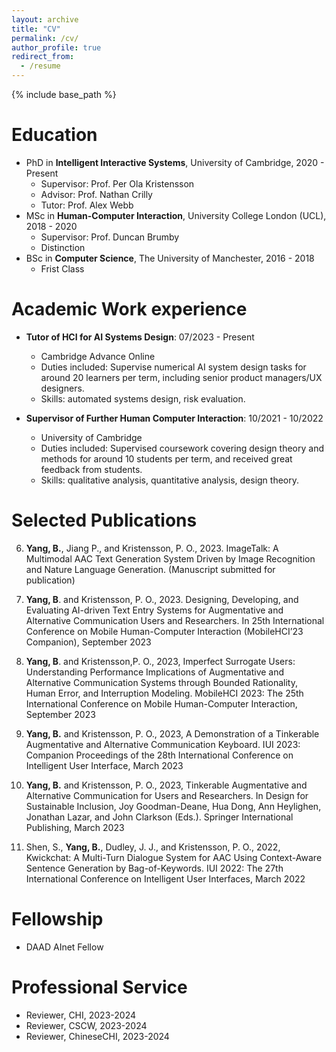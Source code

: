 ```yaml
---
layout: archive
title: "CV"
permalink: /cv/
author_profile: true
redirect_from:
  - /resume
---
```


{% include base_path %}

Education
======
* PhD in **Intelligent Interactive Systems**, University of Cambridge, 2020 - Present
  * Supervisor: Prof. Per Ola Kristensson
  * Advisor: Prof. Nathan Crilly
  * Tutor: Prof. Alex Webb
* MSc in **Human-Computer Interaction**, University College London (UCL), 2018 - 2020
  * Supervisor: Prof. Duncan Brumby
  * Distinction
* BSc in **Computer Science**, The University of Manchester, 2016 - 2018
  * Frist Class


Academic Work experience
======
* **Tutor of HCI for AI Systems Design**: 07/2023 - Present
  * Cambridge Advance Online
  * Duties included: Supervise numerical AI system design tasks for around 20 learners per term, including senior product managers/UX designers.
  * Skills: automated systems design, risk evaluation.

* **Supervisor of Further Human Computer Interaction**: 10/2021 - 10/2022
  * University of Cambridge
  * Duties included: Supervised coursework covering design theory and methods for around 10 students per term, and received great feedback from students.
  * Skills: qualitative analysis, quantitative analysis, design theory.
  

Selected Publications
======
 
6. **Yang, B.**, Jiang P., and Kristensson, P. O., 2023. ImageTalk: A Multimodal AAC Text Generation System Driven by Image Recognition and Nature Language Generation. (Manuscript submitted for publication)

5. **Yang, B**. and Kristensson, P. O., 2023. Designing, Developing, and Evaluating AI-driven Text Entry Systems for Augmentative and Alternative Communication Users and Researchers. In 25th International Conference on Mobile Human-Computer Interaction (MobileHCI’23 Companion), September 2023

4. **Yang, B**. and Kristensson,P. O., 2023, Imperfect Surrogate Users: Understanding Performance Implications of Augmentative and Alternative Communication Systems through Bounded Rationality, Human Error, and Interruption Modeling. MobileHCI 2023: The 25th International Conference on Mobile Human-Computer Interaction, September 2023

3. **Yang, B.** and Kristensson, P. O., 2023, A Demonstration of a Tinkerable Augmentative and Alternative Communication Keyboard. IUI 2023: Companion Proceedings of the 28th International Conference on Intelligent User Interface, March 2023

2. **Yang, B.** and Kristensson, P. O., 2023, Tinkerable Augmentative and Alternative Communication for Users and Researchers. In Design for Sustainable Inclusion, Joy Goodman-Deane, Hua Dong, Ann Heylighen, Jonathan Lazar, and John Clarkson (Eds.). Springer International Publishing, March 2023

1. Shen, S., **Yang, B.**, Dudley, J. J., and Kristensson, P. O., 2022, Kwickchat: A Multi-Turn Dialogue System for AAC Using Context-Aware Sentence Generation by Bag-of-Keywords. IUI 2022: The 27th International Conference on Intelligent User Interfaces, March 2022


Fellowship
======
* DAAD AInet Fellow

Professional Service
======
* Reviewer, CHI, 2023-2024
* Reviewer, CSCW, 2023-2024
* Reviewer, ChineseCHI, 2023-2024
